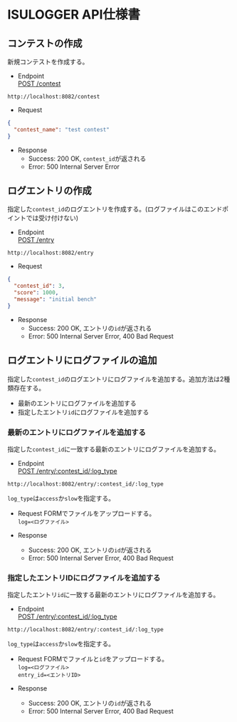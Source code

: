 # ISULOGGER API仕様書

## コンテストの作成
新規コンテストを作成する。
- Endpoint  
[POST /contest](#post-contest)
```http request
http://localhost:8082/contest
```

- Request
```json
{
  "contest_name": "test contest"
}
```

- Response
  - Success: 200 OK, `contest_id`が返される
  - Error: 500 Internal Server Error

## ログエントリの作成
指定した`contest_id`のログエントリを作成する。(ログファイルはこのエンドポイントでは受け付けない)
- Endpoint  
  [POST /entry](#post-entry)
```http request
http://localhost:8082/entry
```

- Request
```json
{
  "contest_id": 3,
  "score": 1000,
  "message": "initial bench"
}
```

- Response
    - Success: 200 OK, エントリの`id`が返される
    - Error: 500 Internal Server Error, 400 Bad Request

## ログエントリにログファイルの追加
指定した`contest_id`のログエントリにログファイルを追加する。追加方法は2種類存在する。  
- 最新のエントリにログファイルを追加する
- 指定したエントリ`id`にログファイルを追加する

### 最新のエントリにログファイルを追加する
指定した`contest_id`に一致する最新のエントリにログファイルを追加する。

- Endpoint  
  [POST /entry/:contest_id/:log_type](#post-logs)
```http request
http://localhost:8082/entry/:contest_id/:log_type
```

`log_type`は`access`か`slow`を指定する。

- Request
FORMでファイルをアップロードする。  
`log=<ログファイル>`


- Response
    - Success: 200 OK, エントリの`id`が返される
    - Error: 500 Internal Server Error, 400 Bad Request


### 指定したエントリIDにログファイルを追加する
指定したエントリ`id`に一致する最新のエントリにログファイルを追加する。

- Endpoint  
  [POST /entry/:contest_id/:log_type](#post-logs)
```http request
http://localhost:8082/entry/:contest_id/:log_type
```

`log_type`は`access`か`slow`を指定する。

- Request
  FORMでファイルと`id`をアップロードする。  
`log=<ログファイル>`  
`entry_id=<エントリID>`


- Response
    - Success: 200 OK, エントリの`id`が返される
    - Error: 500 Internal Server Error, 400 Bad Request

